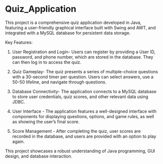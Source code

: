 # Quiz_Application
This project is a comprehensive quiz application developed in Java, featuring a user-friendly graphical interface built with Swing and AWT, and integrated with a MySQL database for persistent data storage. 

 Key Features:
1. User Registration and Login- Users can register by providing a User ID, password, and phone number, which are stored in the database. They can then log in to access the quiz.

2. Quiz Gameplay- The quiz presents a series of multiple-choice questions with a 30-second timer per question. Users can select answers, use a 50-50 lifeline, and navigate through questions.

3. Database Connectivity- The application connects to a MySQL database to store user credentials, quiz scores, and other relevant data using JDBC.

4. User Interface - The application features a well-designed interface with components for displaying questions, options, and game rules, as well as showing the user’s final score.

5. Score Management - After completing the quiz, user scores are recorded in the database, and users are provided with an option to play again.

This project showcases a robust understanding of Java programming, GUI design, and database interaction.
